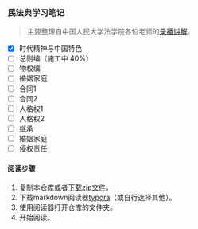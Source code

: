 ### 民法典学习笔记

> 主要整理自中国人民大学法学院各位老师的[录播讲解](https://www.bilibili.com/video/BV1Zp4y1D7oq)。

- [x] 时代精神与中国特色
- [ ] 总则编（施工中 40%）
- [ ] 物权编
- [ ] 婚姻家庭
- [ ] 合同1
- [ ] 合同2
- [ ] 人格权1
- [ ] 人格权2
- [ ] 继承
- [ ] 婚姻家庭
- [ ] 侵权责任

#### 阅读步骤
1. 复制本仓库或者[下载zip文件](https://github.com/Redcxx/Chinese-Civil-Code-Notes/archive/master.zip)。
2. 下载markdown阅读器[typora](https://typora.io/#download)（或自行选择其他）。
3. 使用阅读器打开仓库的文件夹。
4. 开始阅读。
